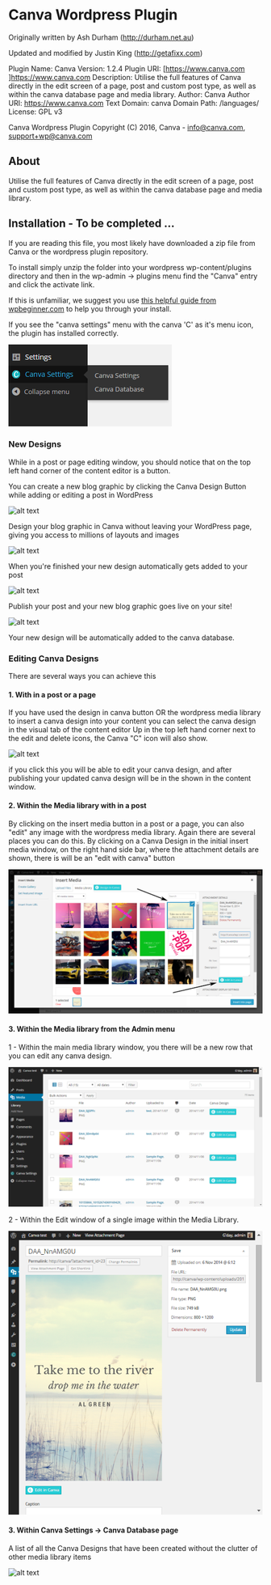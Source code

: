 Canva Wordpress Plugin
======================

Originally written by Ash Durham (http://durham.net.au)

Updated and modified by Justin King (http://getafixx.com)

Plugin Name: Canva
Version: 1.2.4
Plugin URI: [https://www.canva.com ]https://www.canva.com
Description: Utilise the full features of Canva directly in the edit screen of a page, post and custom post type, as well as within the canva database page and media library.
Author: Canva
Author URI: https://www.canva.com
Text Domain: canva
Domain Path: /languages/
License: GPL v3

Canva Wordpress Plugin
Copyright (C) 2016, Canva - info@canva.com, support+wp@canva.com

## About

Utilise the full features of Canva directly in the edit screen of a page, post
and custom post type, as well as within the canva database page and media library.

## Installation - To be completed ...
If you are reading this file, you most likely have downloaded a zip file from Canva or the wordpress plugin repository.

To install simply unzip the folder into your wordpress wp-content/plugins directory and then in the wp-admin -> plugins menu
find the "Canva" entry and click the activate link.

If this is unfamiliar, we suggest you use [this helpful guide from wpbeginner.com](http://www.wpbeginner.com/beginners-guide/step-by-step-guide-to-install-a-wordpress-plugin-for-beginners/) to help you through your install.

If you see the "canva settings" menu with the canva 'C' as it's menu icon, the plugin has installed correctly.

![alt text](assets/screen-shot-canva_menu-2.png "Canva Menu when plugin is installed.")

### New Designs

While in a post or page editing window, you should notice that on the top left hand corner of the content editor
is a button.

You can create a new blog graphic by clicking the Canva Design Button while adding or editing a post in WordPress

![alt text](https://ps.w.org/canva/assets/screenshot-1.jpg?rev=954540 "Canva Edit Button")

Design your blog graphic in Canva without leaving your WordPress page, giving you access to millions of layouts and images

![alt text](https://ps.w.org/canva/assets/screenshot-2.jpg?rev=954540 "Canva Edit Button")

When you're finished your new design automatically gets added to your post

![alt text](https://ps.w.org/canva/assets/screenshot-3.jpg?rev=954540 "Canva Edit Button")

Publish your post and your new blog graphic goes live on your site!

![alt text](https://ps.w.org/canva/assets/screenshot-4.jpg?rev=954540 "Canva Edit Button")

Your new design will be automatically added to the canva database.

### Editing Canva Designs

There are several ways you can achieve this

#### 1. With in a post or a page
   If you have used the design in canva button OR the wordpress media library to insert a canva design
into your content you can select the canva design in the visual tab of the content editor
Up in the top left hand corner next to the edit and delete icons, the Canva "C" icon will also show.

![alt text](assets/screenshot-5.png "Canva Edit Button with the worpdress editor")

if you click this you will be able to edit your canva design, and after publishing your updated
canva design will be in the shown in the content window.

#### 2. Within the Media library with in a post
   By clicking on the insert media button in a post or a page, you can also "edit" any image with the wordpress media library. Again there are several places you can do this.
   By clicking on a Canva Design in the initial insert media window, on the right hand side bar, where the attachment details are shown, there is will be an "edit with canva" button

  ![alt text](assets/screenshot-61.png "Canva Edit Button with the insert media modal window")

#### 3. Within the Media library from the Admin menu
   1 -  Within the main media library window, you there will be a new row that you can edit any canva design.

![alt text](assets/screenshot-7.png "Canva Edit Button with the media library")

   2 -  Within the Edit window of a single image within the Media Library.

![alt text](assets/screenshot-8.png "Canva Edit Button editing an image within the media library")

#### 3. Within Canva Settings -> Canva Database page
  A list of all the Canva Designs that have been created without the clutter of other media library items

![alt text](assets/screenshot-9.png "Canva Edit Button editing with the Canva Database page")
